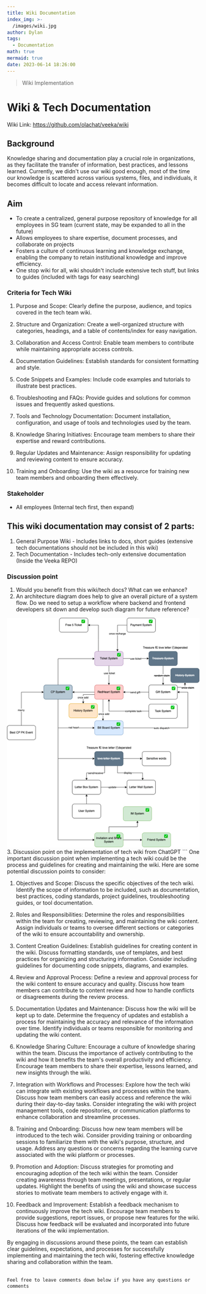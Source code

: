 ```yaml
---
title: Wiki Documentation
index_img: >-
  /images/wiki.jpg
author: Dylan
tags:
  - Documentation
math: true
mermaid: true
date: 2023-06-14 18:26:00
---
```

>Wiki Implementation

<!-- more -->
# Wiki & Tech Documentation
Wiki Link: https://github.com/olachat/veeka/wiki
## Background
Knowledge sharing and documentation play a crucial role in organizations, as they facilitate the transfer of information, best practices, and lessons learned. Currently, we didn't use our wiki good enough, most of the time our knowledge is scattered across various systems, files, and individuals, it becomes difficult to locate and access relevant information.    

## Aim 
* To create a centralized, general purpose repository of knowledge for all employees in SG team (current state, may be expanded to all in the future)
* Allows employees to share expertise, document processes, and collaborate on projects
* Fosters a culture of continuous learning and knowledge exchange, enabling the company to retain institutional knowledge and improve efficiency.
* One stop wiki for all, wiki shouldn't include extensive tech stuff, but links to guides (included with tags for easy searching)

### Criteria for Tech Wiki 
1. Purpose and Scope: Clearly define the purpose, audience, and topics covered in the tech team wiki.  
  
2. Structure and Organization: Create a well-organized structure with categories, headings, and a table of contents/index for easy navigation.

3. Collaboration and Access Control: Enable team members to contribute while maintaining appropriate access controls.

4. Documentation Guidelines: Establish standards for consistent formatting and style.

5. Code Snippets and Examples: Include code examples and tutorials to illustrate best practices.

6. Troubleshooting and FAQs: Provide guides and solutions for common issues and frequently asked questions.

7. Tools and Technology Documentation: Document installation, configuration, and usage of tools and technologies used by the team.

8. Knowledge Sharing Initiatives: Encourage team members to share their expertise and reward contributions.

9.  Regular Updates and Maintenance: Assign responsibility for updating and reviewing content to ensure accuracy.

10. Training and Onboarding: Use the wiki as a resource for training new team members and onboarding them effectively.

### Stakeholder
- All employees (Internal tech first, then expand)

## This wiki documentation may consist of 2 parts:
1. General Purpose Wiki - Includes links to docs, short guides (extensive tech documentations should not be included in this wiki)
2. Tech Documentation - Includes tech-only extensive documentation (Inside the Veeka REPO)

### Discussion point
1. Would you benefit from this wiki/tech docs? What can we enhance?
2. An architecture diagram does help to give an overall picture of a system flow. Do we need to setup a workflow where backend and frontend developers sit down and develop such diagram for future reference?
<img src="./../../images/architecture_diagram.png" />
3. Discussion point on the implementation of tech wiki from ChatGPT
```
One important discussion point when implementing a tech wiki could be the process and guidelines for creating and maintaining the wiki. Here are some potential discussion points to consider:

1. Objectives and Scope: Discuss the specific objectives of the tech wiki. Identify the scope of information to be included, such as documentation, best practices, coding standards, project guidelines, troubleshooting guides, or tool documentation.

2. Roles and Responsibilities: Determine the roles and responsibilities within the team for creating, reviewing, and maintaining the wiki content. Assign individuals or teams to oversee different sections or categories of the wiki to ensure accountability and ownership.

3. Content Creation Guidelines: Establish guidelines for creating content in the wiki. Discuss formatting standards, use of templates, and best practices for organizing and structuring information. Consider including guidelines for documenting code snippets, diagrams, and examples.

4. Review and Approval Process: Define a review and approval process for the wiki content to ensure accuracy and quality. Discuss how team members can contribute to content review and how to handle conflicts or disagreements during the review process.

5. Documentation Updates and Maintenance: Discuss how the wiki will be kept up to date. Determine the frequency of updates and establish a process for maintaining the accuracy and relevance of the information over time. Identify individuals or teams responsible for monitoring and updating the wiki content.

6. Knowledge Sharing Culture: Encourage a culture of knowledge sharing within the team. Discuss the importance of actively contributing to the wiki and how it benefits the team's overall productivity and efficiency. Encourage team members to share their expertise, lessons learned, and new insights through the wiki.

7. Integration with Workflows and Processes: Explore how the tech wiki can integrate with existing workflows and processes within the team. Discuss how team members can easily access and reference the wiki during their day-to-day tasks. Consider integrating the wiki with project management tools, code repositories, or communication platforms to enhance collaboration and streamline processes.

8. Training and Onboarding: Discuss how new team members will be introduced to the tech wiki. Consider providing training or onboarding sessions to familiarize them with the wiki's purpose, structure, and usage. Address any questions or concerns regarding the learning curve associated with the wiki platform or processes.

9. Promotion and Adoption: Discuss strategies for promoting and encouraging adoption of the tech wiki within the team. Consider creating awareness through team meetings, presentations, or regular updates. Highlight the benefits of using the wiki and showcase success stories to motivate team members to actively engage with it.

10. Feedback and Improvement: Establish a feedback mechanism to continuously improve the tech wiki. Encourage team members to provide suggestions, report issues, or propose new features for the wiki. Discuss how feedback will be evaluated and incorporated into future iterations of the wiki implementation.

By engaging in discussions around these points, the team can establish clear guidelines, expectations, and processes for successfully implementing and maintaining the tech wiki, fostering effective knowledge sharing and collaboration within the team.
```

Feel free to leave comments down below if you have any questions or comments